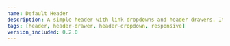 ```yaml
---
name: Default Header
description: A simple header with link dropdowns and header drawers. It is fully responsive and can be used in any layout.
tags: [header, header-drawer, header-dropdown, responsive]
version_included: 0.2.0
---
```

